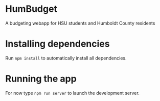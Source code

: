# HumBudget
A budgeting webapp for HSU students and Humboldt County residents

# Installing dependencies
Run `npm install` to automatically install all dependencies.

# Running the app
For now type `npm run server` to launch the development server.
